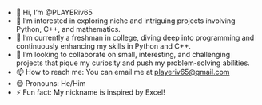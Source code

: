 - 👋 Hi, I’m @PLAYERiv65
- 👀 I’m interested in exploring niche and intriguing projects involving Python, C++, and mathematics.
- 🌱 I’m currently a freshman in college, diving deep into programming and continuously enhancing my skills in Python and C++.
- 💞️ I’m looking to collaborate on small, interesting, and challenging projects that pique my curiosity and push my problem-solving abilities.
- 📫 How to reach me: You can email me at playeriv65@gmail.com
- 😄 Pronouns: He/Him
- ⚡ Fun fact: My nickname is inspired by Excel!
